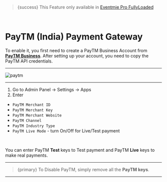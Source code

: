 
>{success} This Feature only available in [Eventmie Pro FullyLoaded](https://classiebit.com/eventmie-pro-fullyloaded)

<br>

# PayTM (India) Payment Gateway

To enable it, you first need to create a PayTM Business Account from **[PayTM Business](https://business.paytm.com)**. After setting up your account, you need to copy the PayTM API credentials.

---

![paytm](/images/fullyloaded/paytm.png "paytm")

---


1. Go to Admin Panel -> Settings -> Apps
2. Enter 
- `PayTM Merchant ID` 
- `PayTM Merchant Key`
- `PayTM Merchant Website`
- `PayTM Channel`
- `PayTM Industry Type`
- `PayTM Live Mode` - turn On/Off for Live/Test payment


<br>

You can enter PayTM **Test** keys to Test payment and PayTM **Live** keys to make real payments.

---

>{primary} To Disable PayTM, simply remove all the **PayTM keys**.

---